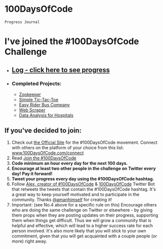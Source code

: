 # 100DaysOfCode
`Progress Journal`

# I've joined the #100DaysOfCode Challenge

* ## [Log - click here to see progress](log.md)
* ### Completed Projects:
  * [Zookeeper](https://github.com/h00ley/100-Days-Of-Code/tree/main/Projects/Zookeper)
  * [Simple Tic-Tac-Toe](https://github.com/h00ley/100-Days-Of-Code/tree/main/Projects/Simple%20Tic-Tac-Toe)
  * [Easy Rider Bus Company](https://github.com/h00ley/100-Days-Of-Code/tree/main/Projects/Easy%20Rider%20Bus%20Company)
  * [Web Scraper](https://github.com/h00ley/100-Days-Of-Code/tree/main/Projects/Web%20Scraper)
  * [Data Analysis for Hospitals](https://github.com/h00ley/100-Days-Of-Code/tree/main/Projects/Data%20Analysis%20for%20Hospitals)


## If you've decided to join:

1.  Check out [the Official Site](http://100daysofcode.com/) for the #100DaysOfCode movement. Connect with others on the platform of your choice from this list: www.100DaysOfCode.com/connect
2.  Read [Join the #100DaysOfCode](https://medium.freecodecamp.com/join-the-100daysofcode-556ddb4579e4)
3.  **Code minimum an hour every day for the next 100 days.**
4.  **Encourage at least two other people in the challenge on Twitter every day! Pay it forward!**
5.  **Tweet your progress every day using the #100DaysOfCode hashtag.**
6.  Follow [Alex, creator of #100DaysOfCode](https://twitter.com/ka11away) & [100DaysOfCode](https://twitter.com/_100DaysOfCode) Twitter Bot that retweets the tweets that contain the #100DaysOfCode hashtag. It's a great way to keep yourself motivated and to participate in the community. 
Thanks [@amanhimself](https://twitter.com/amanhimself) for creating it!
7.  Important: (see No.4 above for a specific rule on this) Encourage others who are doing the same challenge on Twitter or elsewhere - by giving them props when they are posting updates on their progress, supporting them when things get difficult. Thus we will grow a community that is helpful and effective, which will lead to a higher success rate for each person involved. It's also more likely that you will stick to your own commitment, given that you will get acquainted with a couple people (or more) right away.
